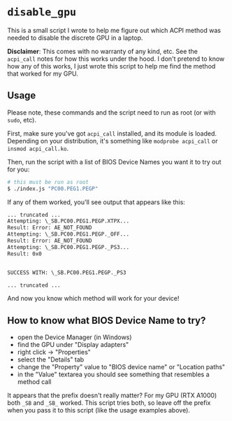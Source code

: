 # `disable_gpu`

This is a small script I wrote to help me figure out which ACPI method was needed to disable the discrete GPU in a laptop.

**Disclaimer**: This comes with no warranty of any kind, etc. See the `acpi_call` notes for how this works under the hood.
I don't pretend to know how any of this works, I just wrote this script to help me find the method that worked for my GPU.

## Usage

Please note, these commands and the script need to run as root (or with `sudo`, etc).

First, make sure you've got `acpi_call` installed, and its module is loaded.
Depending on your distribution, it's something like `modprobe acpi_call` or `insmod acpi_call.ko`.

Then, run the script with a list of BIOS Device Names you want it to try out for you:

```bash
# this must be run as root
$ ./index.js "PC00.PEG1.PEGP"
```

If any of them worked, you'll see output that appears like this:

```txt
... truncated ...
Attempting: \_SB.PC00.PEG1.PEGP.XTPX...
Result: Error: AE_NOT_FOUND
Attempting: \_SB.PC00.PEG1.PEGP._OFF...
Result: Error: AE_NOT_FOUND
Attempting: \_SB.PC00.PEG1.PEGP._PS3...
Result: 0x0


SUCCESS WITH: \_SB.PC00.PEG1.PEGP._PS3

... truncated ...
```

And now you know which method will work for your device!

## How to know what BIOS Device Name to try?

* open the Device Manager (in Windows)
* find the GPU under "Display adapters"
* right click -> "Properties"
* select the "Details" tab
* change the "Property" value to "BIOS device name" or "Location paths"
* in the "Value" textarea you should see something that resembles a method call

It appears that the prefix doesn't really matter? For my GPU (RTX A1000) both `_SB` and `_SB_` worked.
This script tries both, so leave off the prefix when you pass it to this script (like the usage examples above).

